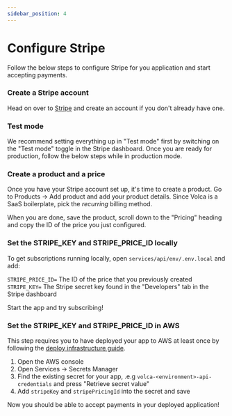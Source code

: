 ```yaml
---
sidebar_position: 4
---
```


# Configure Stripe

Follow the below steps to configure Stripe for you application and start accepting payments.

### Create a Stripe account

Head on over to [Stripe](https://stripe.com/) and create an account if you don't already have one.

### Test mode

We recommend setting everything up in "Test mode" first by switching on the "Test mode" toggle in the Stripe dashboard. Once you are ready for production, follow the below steps while in production mode.

### Create a product and a price

Once you have your Stripe account set up, it's time to create a product. Go to Products -> Add product and add your product details. Since Volca is a SaaS boilerplate, pick the _recurring_ billing method.

When you are done, save the product, scroll down to the "Pricing" heading and copy the ID of the price you just configured.

### Set the STRIPE_KEY and STRIPE_PRICE_ID locally

To get subscriptions running locally, open `services/api/env/.env.local` and add:

`STRIPE_PRICE_ID=` The ID of the price that you previously created
`STRIPE_KEY=` The Stripe secret key found in the "Developers" tab in the Stripe dashboard

Start the app and try subscribing!

### Set the STRIPE_KEY and STRIPE_PRICE_ID in AWS

This step requires you to have deployed your app to AWS at least once by following the [deploy infrastructure guide](/docs/category/deploying-to-aws).

1. Open the AWS console
2. Open Services -> Secrets Manager
3. Find the existing secret for your app, .e.g `volca-<environment>-api-credentials` and press "Retrieve secret value"
4. Add `stripeKey` and `stripePricingId` into the secret and save

Now you should be able to accept payments in your deployed application!
